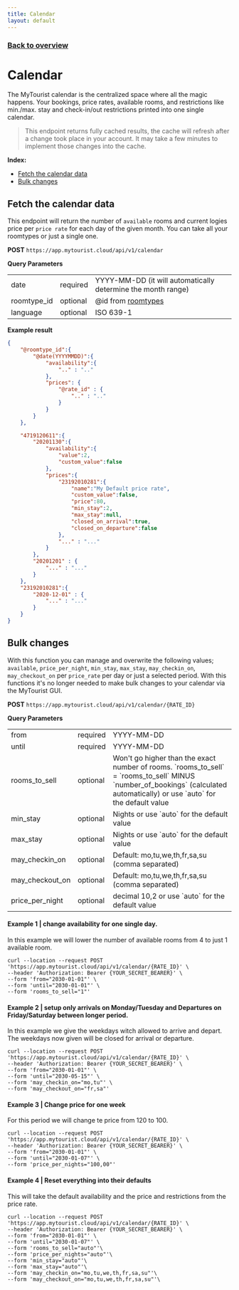 ```yaml
---
title: Calendar
layout: default
---
```


### [Back to overview](index.html#api-endpoints)

# Calendar
The MyTourist calendar is the centralized space where all the magic happens. Your bookings, price rates, available rooms, and restrictions like min./max. stay and check-in/out restrictions printed into one single calendar.

>This endpoint returns fully cached results, the cache will refresh after a change took place in your account. It may take a few minutes to implement those changes into the cache.

**Index:** 
- [Fetch the calendar data](#fetch-the-calendar-data)
- [Bulk changes](#bulk-changes)

## Fetch the calendar data
This endpoint will return the number of `available` rooms and current logies price per `price rate` for each day of the given month. You can take all your roomtypes or just a single one.

**POST** `https://app.mytourist.cloud/api/v1/calendar`

**Query Parameters**
<table>
    <tr><td>date</td><td>required</td><td>YYYY-MM-DD (it will automatically determine the month range)</td></tr>    
    <tr><td>roomtype_id</td><td>optional</td><td>@id from <a href="roomtypes.html">roomtypes</a></td></tr>    
    <tr><td>language</td><td>optional</td><td>ISO 639-1</td></tr>    
</table>

**Example result**
```json
{
    "@roomtype_id":{
        "@date(YYYYMMDD)":{
            "availability":{
                ".." : ".."
            },
            "prices": {
                "@rate_id" : {
                    ".." : ".."
                }
            }
        }
    },

    "4719120611":{
        "20201130":{
            "availability":{
                "value":2,
                "custom_value":false
            },
            "prices":{
                "23192010281":{
                    "name":"My Default price rate",
                    "custom_value":false,
                    "price":80,
                    "min_stay":2,
                    "max_stay":null,
                    "closed_on_arrival":true,
                    "closed_on_departure":false
                },
                "..." : "..."
            }
        },
        "20201201" : {
            "..." : "..."
        }
    },
    "23192010281":{
        "2020-12-01" : {
            "..." : "..."
        }
    }
}
```


## Bulk changes
With this function you can manage and overwrite the following values; `available`, `price_per_night`, `min_stay`, `max_stay`, `may_checkin_on`, `may_checkout_on` per `price_rate` per day or just a selected period. With this functions it's no longer needed to make bulk changes to your calendar via the MyTourist GUI. 

**POST** `https://app.mytourist.cloud/api/v1/calendar/{RATE_ID}`

**Query Parameters**
<table>
    <tr><td>from</td><td>required</td><td>YYYY-MM-DD</td></tr>    
    <tr><td>until</td><td>required</td><td>YYYY-MM-DD</td></tr>       
    <tr><td>rooms_to_sell</td><td>optional</td><td>Won't go higher than the exact number of rooms. `rooms_to_sell` = `rooms_to_sell` MINUS `number_of_bookings` (calculated automatically) or use `auto` for the default value</td></tr>       
    <tr><td>min_stay</td><td>optional</td><td>Nights or use `auto` for the default value</td></tr>       
    <tr><td>max_stay</td><td>optional</td><td>Nights or use `auto` for the default value</td></tr>         
    <tr><td>may_checkin_on</td><td>optional</td><td>Default: mo,tu,we,th,fr,sa,su (comma separated)</td></tr>       
    <tr><td>may_checkout_on</td><td>optional</td><td>Default: mo,tu,we,th,fr,sa,su (comma separated)</td></tr>       
    <tr><td>price_per_night</td><td>optional</td><td>decimal 10,2  or use `auto` for the default value</td></tr>       
</table>

#### Example 1 | change availability for one single day.
In this example we will lower the number of available rooms from 4 to just 1 available room.

```
curl --location --request POST 'https://app.mytourist.cloud/api/v1/calendar/{RATE_ID}' \
--header 'Authorization: Bearer {YOUR_SECRET_BEARER}' \
--form 'from="2030-01-01"' \
--form 'until="2030-01-01"' \
--form 'rooms_to_sell="1"'
```

#### Example 2 | setup only arrivals on Monday/Tuesday and Departures on Friday/Saturday between longer period.
In this example we give the weekdays witch allowed to arrive and depart. The weekdays now given will be closed for arrival or departure.

```
curl --location --request POST 'https://app.mytourist.cloud/api/v1/calendar/{RATE_ID}' \
--header 'Authorization: Bearer {YOUR_SECRET_BEARER}' \
--form 'from="2030-01-01"' \
--form 'until="2030-05-15"' \
--form 'may_checkin_on="mo,tu"' \
--form 'may_checkout_on="fr,sa"'
```

#### Example 3 | Change price for one week
For this period we will change te price from 120 to 100.

```
curl --location --request POST 'https://app.mytourist.cloud/api/v1/calendar/{RATE_ID}' \
--header 'Authorization: Bearer {YOUR_SECRET_BEARER}' \
--form 'from="2030-01-01"' \
--form 'until="2030-01-07"' \
--form 'price_per_nights="100,00"'
```

#### Example 4 | Reset everything into their defaults
This will take the default availability and the price and restrictions from the price rate.

```
curl --location --request POST 'https://app.mytourist.cloud/api/v1/calendar/{RATE_ID}' \
--header 'Authorization: Bearer {YOUR_SECRET_BEARER}' \
--form 'from="2030-01-01"' \
--form 'until="2030-01-07"' \
--form 'rooms_to_sell="auto"'\
--form 'price_per_nights="auto"'\
--form 'min_stay="auto"'\
--form 'max_stay="auto"'\
--form 'may_checkin_on="mo,tu,we,th,fr,sa,su"'\
--form 'may_checkout_on="mo,tu,we,th,fr,sa,su"'\
```